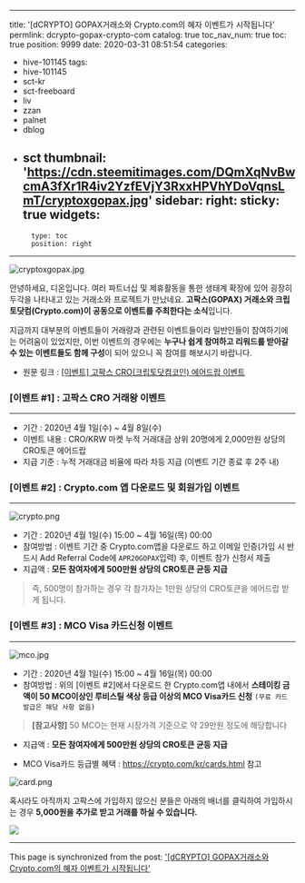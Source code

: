 
---
title: '[dCRYPTO] GOPAX거래소와 Crypto.com의 혜자 이벤트가 시작됩니다'
permlink: dcrypto-gopax-crypto-com
catalog: true
toc_nav_num: true
toc: true
position: 9999
date: 2020-03-31 08:51:54
categories:
- hive-101145
tags:
- hive-101145
- sct-kr
- sct-freeboard
- liv
- zzan
- palnet
- dblog
- sct
thumbnail: 'https://cdn.steemitimages.com/DQmXqNvBwcmA3fXr1R4iv2YzfEVjY3RxxHPVhYDoVqnsLmT/cryptoxgopax.jpg'
sidebar:
    right:
        sticky: true
widgets:
    -
        type: toc
        position: right
---


![cryptoxgopax.jpg](https://cdn.steemitimages.com/DQmXqNvBwcmA3fXr1R4iv2YzfEVjY3RxxHPVhYDoVqnsLmT/cryptoxgopax.jpg)

안녕하세요, 디온입니다. 여러 파트너십 및 제휴활동을 통한 생태계 확장에 있어 굉장히 두각을 나타내고 있는 거래소와 프로젝트가 만났네요. **고팍스(GOPAX) 거래소와 크립토닷컴(Crypto.com)이 공동으로 이벤트를 주최한다는 소식**입니다. 

지금까지 대부분의 이벤트들이 거래량과 관련된 이벤트들이라 일반인들이 참여하기에는 어려움이 있었지만, 이번 이벤트의 경우에는 **누구나 쉽게 참여하고 리워드를 받아갈 수 있는 이벤트들도 함께 구성**이 되어 있으니 꼭 참여를 해보시기 바랍니다.


- 원문 링크 : [[이벤트] 고팍스 CRO(크립토닷컴코인) 에어드랍 이벤트](https://www.gopax.co.kr/notice/634)



### [이벤트 #1] : 고팍스 CRO 거래왕 이벤트
---

- 기간 : 2020년 4월 1일(수) ~ 4월 8일(수)
- 이벤트 내용 : CRO/KRW 마켓 누적 거래대금 상위 20명에게 2,000만원 상당의 CRO토큰 에어드랍
- 지급 기준 : 누적 거래대금 비율에 따라 차등 지급 (이벤트 기간 종료 후 2주 내)


### [이벤트 #2] : Crypto.com 앱 다운로드 및 회원가입 이벤트
---
![crypto.png](https://cdn.steemitimages.com/DQmRd2g4Bg59jdysw17e11mshXmHPCbGJki37BJAhesXcMg/crypto.png)

- 기간 : 2020년 4월 1일(수) 15:00 ~ 4월 16일(목) 00:00
- 참여방법 : 이벤트 기간 중 Crypto.com앱을 다운로드 하고 이메일 인증(가입 시  반드시 Add Referral Code에 `APR20GOPAX`입력) 후, 이벤트 참가 신청서 제출
- 지급액 : **모든 참여자에게 500만원 상당의 CRO토큰 균등 지급**

> 즉, 500명이 참가하는 경우 각 참가자는 1만원 상당의 CRO토큰을 에어드랍 받게 됩니다.


### [이벤트 #3] : MCO Visa 카드신청 이벤트
---
![mco.jpg](https://cdn.steemitimages.com/DQmfAsnYtDzDWBbHsVtdn6LARH7sNDVFb6vAQcPbz8g6H4X/mco.jpg)

- 기간 : 2020년 4월 1일(수) 15:00 ~ 4월 16일(목) 00:00
- 참여방법 : 위의 [이벤트 #2]에서 다운로드 한 Crypto.com앱 내에서 **스테이킹 금액이 50 MCO이상인 루비스틸 색상 등급 이상의 MCO Visa카드 신청** `(무료 카드 발급은 해당 사항 없음)`

> **[참고사항]** 50 MCO는 현재 시장가격 기준으로 약 29만원 정도에 해당합니다

- 지급액 : **모든 참여자에게 500만원 상당의 CRO토큰 균등 지급**

- MCO Visa카드 등급별 혜택 : https://crypto.com/kr/cards.html 참고

![card.png](https://cdn.steemitimages.com/DQmRXLEBtMQbHs5pmZntZw9BqXXSqyxuG7ZsfL8uLjSY8fi/card.png)


혹시라도 아직까지 고팍스에 가입하지 않으신 분들은 아래의 배너를 클릭하여 가입하시는 경우 **5,000원을 추가로 받고 거래를 하실 수 있습니다.**

<a href="https://www.gopax.co.kr/signup?refCode=D2T67G"><img src="https://cdn.steemitimages.com/DQmfPE882BJvYDPHKRKMY1afsQVsDjyPGpL4i7iDZCpzp89/gopax%20banner.png"></a>

- - -

This page is synchronized from the post: ['[dCRYPTO] GOPAX거래소와 Crypto.com의 혜자 이벤트가 시작됩니다'](https://steemit.com/@donekim/dcrypto-gopax-crypto-com)
